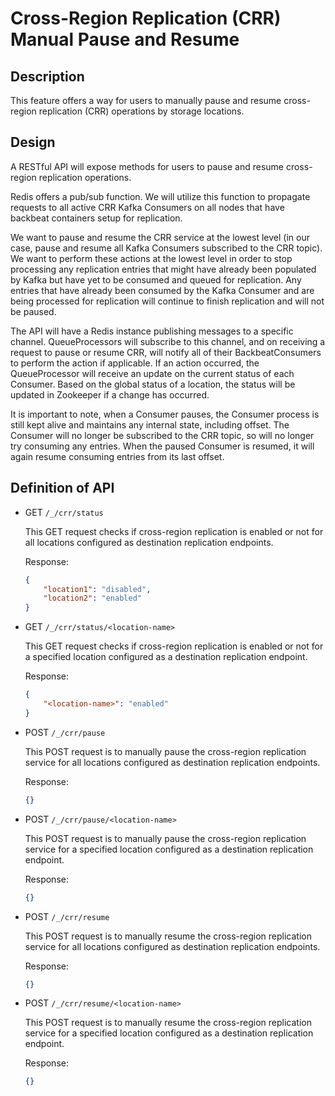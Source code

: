 # Cross-Region Replication (CRR) Manual Pause and Resume

## Description

This feature offers a way for users to manually pause and resume cross-region
replication (CRR) operations by storage locations.

## Design

A RESTful API will expose methods for users to pause and resume cross-region
replication operations.

Redis offers a pub/sub function. We will utilize this function to propagate
requests to all active CRR Kafka Consumers on all nodes that have backbeat
containers setup for replication.

We want to pause and resume the CRR service at the lowest level (in our case,
pause and resume all Kafka Consumers subscribed to the CRR topic). We want to
perform these actions at the lowest level in order to stop processing any
replication entries that might have already been populated by Kafka but have yet
to be consumed and queued for replication. Any entries that have already been
consumed by the Kafka Consumer and are being processed for replication will
continue to finish replication and will not be paused.

The API will have a Redis instance publishing messages to a specific channel.
QueueProcessors will subscribe to this channel, and on receiving a request
to pause or resume CRR, will notify all of their BackbeatConsumers to perform
the action if applicable. If an action occurred, the QueueProcessor will receive
an update on the current status of each Consumer. Based on the global status of
a location, the status will be updated in Zookeeper if a change has occurred.

It is important to note, when a Consumer pauses, the Consumer process is still
kept alive and maintains any internal state, including offset. The Consumer will
no longer be subscribed to the CRR topic, so will no longer try consuming any
entries. When the paused Consumer is resumed, it will again resume consuming
entries from its last offset.

## Definition of API

* GET `/_/crr/status`

    This GET request checks if cross-region replication is enabled or not for
    all locations configured as destination replication endpoints.

    Response:
    ```json
    {
        "location1": "disabled",
        "location2": "enabled"
    }
    ```

* GET `/_/crr/status/<location-name>`

    This GET request checks if cross-region replication is enabled or not for
    a specified location configured as a destination replication endpoint.

    Response:
    ```json
    {
        "<location-name>": "enabled"
    }
    ```

* POST `/_/crr/pause`

    This POST request is to manually pause the cross-region replication service
    for all locations configured as destination replication endpoints.

    Response:
    ```json
    {}
    ```

* POST `/_/crr/pause/<location-name>`

    This POST request is to manually pause the cross-region replication service
    for a specified location configured as a destination replication endpoint.

    Response:
    ```json
    {}
    ```

* POST `/_/crr/resume`

    This POST request is to manually resume the cross-region replication
    service for all locations configured as destination replication endpoints.

    Response:
    ```json
    {}
    ```

* POST `/_/crr/resume/<location-name>`

    This POST request is to manually resume the cross-region replication
    service for a specified location configured as a destination replication
    endpoint.

    Response:
    ```json
    {}
    ```

